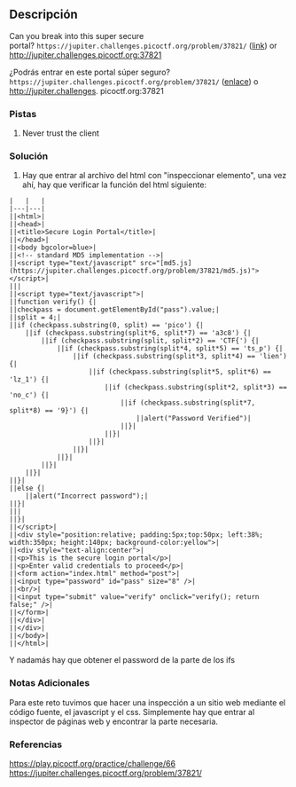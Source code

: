 ## Descripción
Can you break into this super secure portal? `https://jupiter.challenges.picoctf.org/problem/37821/` ([link](https://jupiter.challenges.picoctf.org/problem/37821/)) or http://jupiter.challenges.picoctf.org:37821

¿Podrás entrar en este portal súper seguro? `https://jupiter.challenges.picoctf.org/problem/37821/` ([enlace](https://jupiter.challenges.picoctf.org/problem/37821/)) o http://jupiter.challenges. picoctf.org:37821
### Pistas
1. Never trust the client
### Solución
1. Hay que entrar al archivo del html con "inspeccionar elemento", una vez ahí, hay que verificar la función del html siguiente:
```
|   |   |
|---|---|
||<html>|
||<head>|
||<title>Secure Login Portal</title>|
||</head>|
||<body bgcolor=blue>|
||<!-- standard MD5 implementation -->|
||<script type="text/javascript" src="[md5.js](https://jupiter.challenges.picoctf.org/problem/37821/md5.js)"></script>|
|||
||<script type="text/javascript">|
||function verify() {|
||checkpass = document.getElementById("pass").value;|
||split = 4;|
||if (checkpass.substring(0, split) == 'pico') {|
	||if (checkpass.substring(split*6, split*7) == 'a3c8') {|
		||if (checkpass.substring(split, split*2) == 'CTF{') {|
			||if (checkpass.substring(split*4, split*5) == 'ts_p') {|
				||if (checkpass.substring(split*3, split*4) == 'lien') {|
					||if (checkpass.substring(split*5, split*6) == 'lz_1') {|
						||if (checkpass.substring(split*2, split*3) == 'no_c') {|
							||if (checkpass.substring(split*7, split*8) == '9}') {|
								||alert("Password Verified")|
							||}|
						||}|
					||}|
				||}|
			||}|
		||}|
	||}|
||}|
||else {|
	||alert("Incorrect password");|
||}|
|||
||}|
||</script>|
||<div style="position:relative; padding:5px;top:50px; left:38%; width:350px; height:140px; background-color:yellow">|
||<div style="text-align:center">|
||<p>This is the secure login portal</p>|
||<p>Enter valid credentials to proceed</p>|
||<form action="index.html" method="post">|
||<input type="password" id="pass" size="8" />|
||<br/>|
||<input type="submit" value="verify" onclick="verify(); return false;" />|
||</form>|
||</div>|
||</div>|
||</body>|
||</html>|
```
Y nadamás hay que obtener el password de la parte de los ifs 
### Notas Adicionales
Para este reto tuvimos que hacer una inspección a un sitio web mediante el código fuente, el javascript y el css.
Simplemente hay que entrar al inspector de páginas web y encontrar la parte necesaria.
### Referencias
https://play.picoctf.org/practice/challenge/66
https://jupiter.challenges.picoctf.org/problem/37821/
